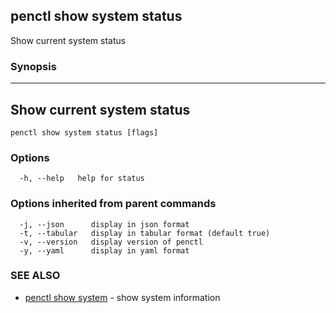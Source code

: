 ## penctl show system status

Show current system status

### Synopsis



------------------------------------
 Show current system status 
------------------------------------


```
penctl show system status [flags]
```

### Options

```
  -h, --help   help for status
```

### Options inherited from parent commands

```
  -j, --json      display in json format
  -t, --tabular   display in tabular format (default true)
  -v, --version   display version of penctl
  -y, --yaml      display in yaml format
```

### SEE ALSO
* [penctl show system](penctl_show_system.md)	 - show system information


